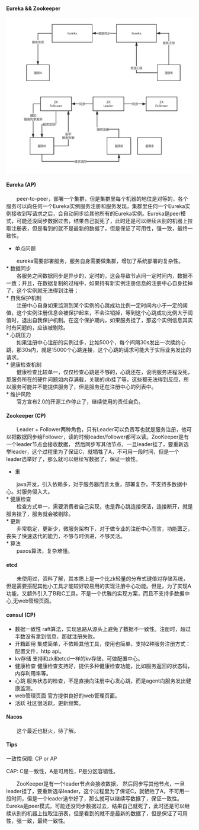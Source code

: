 #### Eureka && Zookeeper
![Eureka && Zookeeper](/images/SpringCloud/1266003505517166669.png)

#### Eureka (AP)
&emsp;&emsp;peer-to-peer，部署一个集群，但是集群里每个机器的地位是对等的，各个服务可以向任何一个Eureka实例服务注册和服务发现，集群里任何一个Eureka实例接收到写请求之后，会自动同步给其他所有的Eureka实例。Eureka是peer模式，可能还没同步数据过去，结果自己就死了，此时还是可以继续从别的机器上拉取注册表，但是看到的就不是最新的数据了，但是保证了可用性，强一致，最终一致性。
* 单点问题
<div style="text-indent:2em">eureka需要部署服务，服务自身需要做集群，增加了系统部署的复杂性。</div>
* 数据同步
<div style="text-indent:2em">各服务之间数据同步是异步的，定时的，这会导致节点间一定时间内，数据不一致；并且，在数据复制的过程中，如果持有新实例注册信息的注册中心自身挂掉了，这个实例就无法得到注册；</div>
* 自我保护机制
<div style="text-indent:2em">注册中心自身如果监测到某个实例的心跳成功比例一定时间内小于一定的阈值，这个实例注册信息会被保护起来，不会注销掉，等到这个心跳成功比例大于阈值时，退出自我保护机制。在这个保护期内，如果服务挂了，那这个实例信息其实时有问题的，应该被剔除。</div>
* 心跳压力
<div style="text-indent:2em">如果注册中心注册的实例过多，比如500个，每个间隔30s发出一次续约心跳，那30s内，就是15000个心跳连接，这个心跳的请求可能大于实际业务发出的请求。</div>
* 健康检查机制
<div style="text-indent:2em">健康检查比较单一，仅仅检查心跳是不够的，心跳还在，说明服务进程没死，那服务所在的硬件问题如内存满载，关联的db挂了等，这些都无法得到反应，所以服务可能并不能提供服务了，但是服务还在注册中心的列表中。</div>
* 维护风险
<div style="text-indent:2em">官方宣布2.0的开源工作停止了，继续使用的责任自负。</div>
        
#### Zookeeper (CP)
&emsp;&emsp;Leader + Follower两种角色，只有Leader可以负责写也就是服务注册，他可以把数据同步给Follower，读的时候leader/follower都可以读。ZooKeeper是有一个leader节点会接收数据， 然后同步写其他节点，一旦leader挂了，要重新选举leader，这个过程里为了保证C，就牺牲了A，不可用一段时间，但是一个leader选举好了，那么就可以继续写数据了，保证一致性。
* 重
<div style="text-indent:2em">java开发，引入依赖多，对于服务器而言太重，部署复杂，不支持多数据中心。对服务侵入大。</div>
* 健康检查
<div style="text-indent:2em">检查方式单一，需要消费者自己实现，也是靠心跳连接保活，连接断开，就是服务挂了，服务就会被剔除。</div>  
* 更新
<div style="text-indent:2em">非常稳定，更新少，微服务架构下，对于做专业的注册中心而言，功能匮乏，丧失了快速迭代的能力，不够与时俱进，不够灵活。</div>
* 算法
<div style="text-indent:2em">paxos算法，复杂难懂。</div>
        
#### etcd
<div style="text-indent:2em">未使用过，资料了解，其本质上是一个比zk轻量的分布式键值对存储系统，但是需要搭配其他小工具才能较好较易用的实现注册中心功能。但是，为了实现A功能，又额外引入了B和C工具，不是一个优雅的实现方案，而且不支持多数据中心,无web管理页面。</div>

#### consul (CP)
* 数据一致性
    raft算法，实现思路从源头上避免了数据不一致性。注册时，超过半数没有拿到信息，那就注册失败。
* 开箱即用
    集成简单，不依赖其他工具，使用也简单，支持2种服务注册方式：配置文件，http api。
* kv存储
    支持和zk和etcd一样的kv存储，可做配置中心。
* 健康检查
    健康检查支持好，提供多种健康检查功能，比如服务返回的状态码，内存利用率等。
* 心跳
    服务状态的检查，不是直接向注册中心发心跳，而是agent向服务发出健康监测。
* web管理页面
    官方提供良好的web管理页面。
* 活跃
    社区很活跃，更新频繁。
        
#### Nacos
<div style="text-indent:2em">这个最近也挺火，待了解。</div>
    
#### Tips
一致性保障: CP or AP

CAP: C是一致性，A是可用性，P是分区容错性。

&emsp;&emsp;ZooKeeper是有一个leader节点会接收数据， 然后同步写其他节点，一旦leader挂了，要重新选举leader，这个过程里为了保证C，就牺牲了A，不可用一段时间，但是一个leader选举好了，那么就可以继续写数据了，保证一致性。Eureka是peer模式，可能还没同步数据过去，结果自己就死了，此时还是可以继续从别的机器上拉取注册表，但是看到的就不是最新的数据了，但是保证了可用性，强一致，最终一致性。
